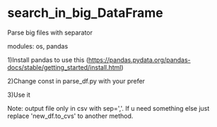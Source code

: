 # search_in_big_DataFrame
Parse big files with separator

modules: os, pandas

1)Install pandas to use this (https://pandas.pydata.org/pandas-docs/stable/getting_started/install.html)

2)Change const in parse_df.py with your prefer

3)Use it

Note: output file only in csv with sep=','. If u need something else just replace 'new_df.to_cvs' to another method.
